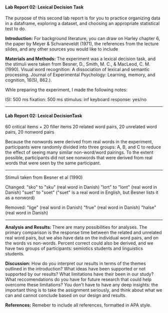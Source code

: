 #### Lab Report 02: Lexical Decision Task

The purpose of this second lab report is for you to practice organizing data in a dataframe, exploring a dataset, and choosing an appropriate statistical test to do.

**Introduction:**  For background literature, you can draw on Harley chapter 6, the paper by Meyer & Schvaneveldt (1971), the references from the lecture slides, and any other sources you would like to include

**Materials and Methods:** The experiment was a lexical decision task, and the stimuli were taken from Besner, D., Smith, M. C., & MacLeod, C. M. (1990). Visual word recognition: A dissociation of lexical and semantic processing. Journal of Experimental Psychology: Learning, memory, and cognition, 16(5), 862.).

Whle preparing the experiment, I made the following notes:

ISI: 500 ms
fixation: 500 ms
stimulus: inf
keyboard response: yes/no

---------------------------------------- 

#### Lab Report 02: Lexical DecisionTask

60 critical items + 20 filler items
20 related word pairs, 20 unrelated word pairs, 20 nonword pairs

Because the nonwords were derived from real words in the experiment, participants were randomly divided into three groups: A, B, and C to reduce the effect of seeing many similar non-word/word pairings. To the extent possible, participants did not see nonwords that were derived from real words that were seen by the same participant.

---------------------------------------- 

Stimuli taken from Besner et al (1990)

Changed: 
"sko" to "sku" (real word in Danish)
"lort" to "lont" (real word in Danish)
"suet" to "soet" ("suet" is a real word in English, but Besner lists it as a nonword)

Removed: 
"lige" (real word in Danish)
"frue" (real word in Danish)
"halse" (real word in Danish)

---------------------------------------- 



**Analysis and Results:** There are many possibilities for analyses. The primary comparison is the response time between the related and unrelated real word pairs, but we also have data on the individual word pairs, and on the words vs non-words. Percent correct could also be derived, and we have two groups of participants: semiotics students and linguistics students.

**Discussion:** How do you interpret our results in terms of the themes outlined in the introduction? What ideas have been supported or not supported by our results? What limitations have their been in our study? What reccomendations do you have for future research that could help overcome these limitations? You don't have to have any deep insights: the important thing is to take the assignment seriously, and think about what we can and cannot conclude based on our design and results.

**References:** Remeber to include all references, formatted in APA style.
